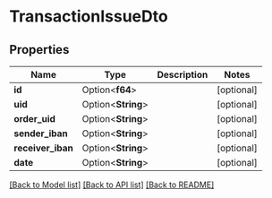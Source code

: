 # TransactionIssueDto

## Properties

Name | Type | Description | Notes
------------ | ------------- | ------------- | -------------
**id** | Option<**f64**> |  | [optional]
**uid** | Option<**String**> |  | [optional]
**order_uid** | Option<**String**> |  | [optional]
**sender_iban** | Option<**String**> |  | [optional]
**receiver_iban** | Option<**String**> |  | [optional]
**date** | Option<**String**> |  | [optional]

[[Back to Model list]](../README.md#documentation-for-models) [[Back to API list]](../README.md#documentation-for-api-endpoints) [[Back to README]](../README.md)


